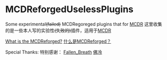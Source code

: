 # MCDReforgedUselessPlugins
Some experimental~~(failed)~~ MCDRegoreged plugins that for [MCDR](https://github.com/Fallen-Breath/MCDReforged)
这里收集的是一些本人写的实验性~~(失败的)~~插件，适用于[MCDR](https://github.com/Fallen-Breath/MCDReforged)

[What is the MCDReforged?](https://github.com/Fallen-Breath/MCDReforged)
[什么是MCDReforged？](https://github.com/Fallen-Breath/MCDReforged)

Special Thanks:
特别感谢：
  [Fallen_Breath](https://github.com/Fallen-Breath)
  [佛冷](https://github.com/Fallen-Breath)
